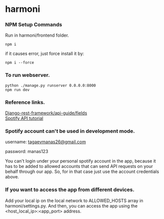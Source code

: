# harmoni

### NPM Setup Commands
Run in harmoni/frontend folder.

```npm i```

if it causes error, just force install it by:

```npm i --force```

### To run webserver.
```
python ./manage.py runserver 0.0.0.0:8000
npm run dev
```

### Reference links.
[Django-rest-framework/api-guide/fields](https://www.django-rest-framework.org/api-guide/fields/#charfield)\
[Spotify API tutorial](https://www.youtube.com/watch?v=WAmEZBEeNmg)

### Spotify account can't be used in development mode.
username: tagaevmanas26@gmail.com

password: manas123

You can't login under your personal spotify account in the app, because it has to be added to allowed accounts that can send API requests on your behalf through our app. So, for in that case just use the account credentials above.

### If you want to access the app from different devices.
Add your local ip on the local network to ALLOWED_HOSTS array in harmoni/settings.py. And then, you can access the app using the <host_local_ip>:<app_port> address.